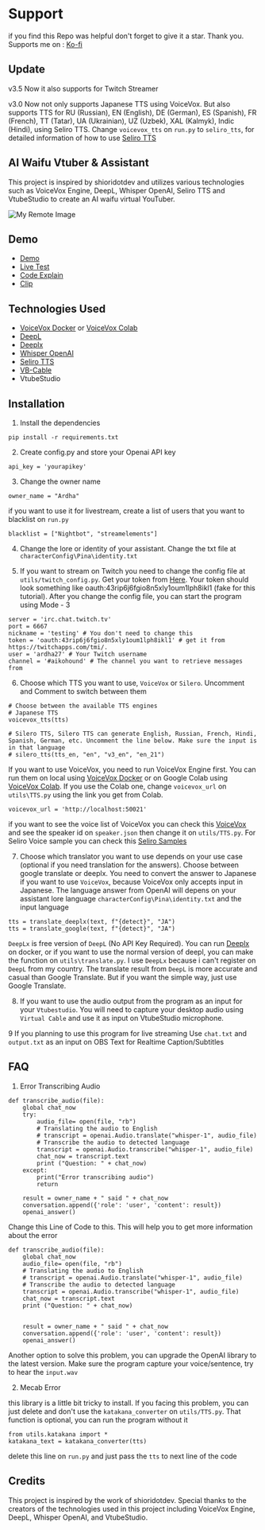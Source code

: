 # Support

if you find this Repo was helpful don't forget to give it a star. Thank you. Supports me on : [Ko-fi](https://ko-fi.com/ardhach)

## Update

v3.5 Now it also supports for Twitch Streamer

v3.0 Now not only supports Japanese TTS using VoiceVox. But also supports TTS for RU (Russian), EN (English), DE (German), ES (Spanish), FR (French), TT (Tatar), UA (Ukrainian), UZ (Uzbek), XAL (Kalmyk), Indic (Hindi), using Seliro TTS. Change `voicevox_tts` on `run.py` to `seliro_tts`, for detailed information of how to use [Seliro TTS](https://github.com/snakers4/silero-models#text-to-speech)

## AI Waifu Vtuber & Assistant

This project is inspired by shioridotdev and utilizes various technologies such as VoiceVox Engine, DeepL, Whisper OpenAI, Seliro TTS and VtubeStudio to create an AI waifu virtual YouTuber.

![My Remote Image](https://github.com/ardha27/AI-Waifu-Vtuber/blob/master/ss.png?raw=true)

## Demo
 - [Demo](https://www.youtube.com/shorts/_mKVr3ZaM9Q)
 - [Live Test](https://youtu.be/h6UEgJxH1-E?t=1616)
 - [Code Explain](https://youtu.be/qpNG9qrcmrQ)
 - [Clip](https://www.youtube.com/watch?v=qTkESIBd5Qk)

## Technologies Used

 - [VoiceVox Docker](https://hub.docker.com/r/voicevox/voicevox_engine) or [VoiceVox Colab](https://github.com/SociallyIneptWeeb/LanguageLeapAI/blob/main/src/run_voicevox_colab.ipynb)
 - [DeepL](https://www.deepl.com/fr/account/summary)
 - [Deeplx](https://github.com/OwO-Network/DeepLX)
 - [Whisper OpenAI](https://platform.openai.com/account/api-keys)
 - [Seliro TTS](https://github.com/snakers4/silero-models#text-to-speech)
 - [VB-Cable](https://vb-audio.com/Cable/)
 - VtubeStudio


## Installation

1. Install the dependencies

```
pip install -r requirements.txt
```

2. Create config.py and store your Openai API key

```
api_key = 'yourapikey'
```

3. Change the owner name

```
owner_name = "Ardha"
```

if you want to use it for livestream, create a list of users that you want to blacklist on `run.py`

```
blacklist = ["Nightbot", "streamelements"]
```

4. Change the lore or identity of your assistant. Change the txt file at `characterConfig\Pina\identity.txt`

5. If you want to stream on Twitch you need to change the config file at `utils/twitch_config.py`. Get your token from [Here](https://twitchapps.com/tmi/). Your token should look something like oauth:43rip6j6fgio8n5xly1oum1lph8ikl1 (fake for this tutorial). After you change the config file, you can start the program using Mode - 3
```
server = 'irc.chat.twitch.tv'
port = 6667
nickname = 'testing' # You don't need to change this
token = 'oauth:43rip6j6fgio8n5xly1oum1lph8ikl1' # get it from https://twitchapps.com/tmi/.
user = 'ardha27' # Your Twitch username
channel = '#aikohound' # The channel you want to retrieve messages from
```

6. Choose which TTS you want to use, `VoiceVox` or `Silero`. Uncomment and Comment to switch between them

```
# Choose between the available TTS engines
# Japanese TTS
voicevox_tts(tts)

# Silero TTS, Silero TTS can generate English, Russian, French, Hindi, Spanish, German, etc. Uncomment the line below. Make sure the input is in that language
# silero_tts(tts_en, "en", "v3_en", "en_21")
```

If you want to use VoiceVox, you need to run VoiceVox Engine first. You can run them on local using [VoiceVox Docker](https://hub.docker.com/r/voicevox/voicevox_engine) or on Google Colab using [VoiceVox Colab](https://github.com/SociallyIneptWeeb/LanguageLeapAI/blob/main/src/run_voicevox_colab.ipynb). If you use the Colab one, change `voicevox_url` on `utils\TTS.py` using the link you get from Colab.

```
voicevox_url = 'http://localhost:50021'
```

if you want to see the voice list of VoiceVox you can check this [VoiceVox](https://voicevox.hiroshiba.jp) and see the speaker id on `speaker.json` then change it on `utils/TTS.py`. For Seliro Voice sample you can check this [Seliro Samples](https://oobabooga.github.io/silero-samples/index.html)

7. Choose which translator you want to use depends on your use case (optional if you need translation for the answers). Choose between google translate or deeplx. You need to convert the answer to Japanese if you want to use `VoiceVox`, because VoiceVox only accepts input in Japanese. The language answer from OpenAI will depens on your assistant lore language `characterConfig\Pina\identity.txt` and the input language

```
tts = translate_deeplx(text, f"{detect}", "JA")
tts = translate_google(text, f"{detect}", "JA")
```

`DeepLx` is free version of `DeepL` (No API Key Required). You can run [Deeplx](https://github.com/OwO-Network/DeepLX) on docker, or if you want to use the normal version of deepl, you can make the function on `utils\translate.py`. I use `DeepLx` because i can't register on `DeepL` from my country. The translate result from `DeepL` is more accurate and casual than Google Translate. But if you want the simple way, just use Google Translate.

8. If you want to use the audio output from the program as an input for your `Vtubestudio`. You will need to capture your desktop audio using `Virtual Cable` and use it as input on VtubeStudio microphone.

9 If you planning to use this program for live streaming Use `chat.txt` and `output.txt` as an input on OBS Text for Realtime Caption/Subtitles

## FAQ

1. Error Transcribing Audio

```
def transcribe_audio(file):
    global chat_now
    try:
        audio_file= open(file, "rb")
        # Translating the audio to English
        # transcript = openai.Audio.translate("whisper-1", audio_file)
        # Transcribe the audio to detected language
        transcript = openai.Audio.transcribe("whisper-1", audio_file)
        chat_now = transcript.text
        print ("Question: " + chat_now)
    except:
        print("Error transcribing audio")
        return

    result = owner_name + " said " + chat_now
    conversation.append({'role': 'user', 'content': result})
    openai_answer()
```

Change this Line of Code to this. This will help you to get more information about the error

```
def transcribe_audio(file):
    global chat_now
    audio_file= open(file, "rb")
    # Translating the audio to English
    # transcript = openai.Audio.translate("whisper-1", audio_file)
    # Transcribe the audio to detected language
    transcript = openai.Audio.transcribe("whisper-1", audio_file)
    chat_now = transcript.text
    print ("Question: " + chat_now)


    result = owner_name + " said " + chat_now
    conversation.append({'role': 'user', 'content': result})
    openai_answer()
```

Another option to solve this problem, you can upgrade the OpenAI library to the latest version. Make sure the program capture your voice/sentence, try to hear the `input.wav`

2. Mecab Error

this library is a little bit tricky to install. If you facing this problem, you can just delete and don't use the `katakana_converter` on `utils/TTS.py`. That function is optional, you can run the program without it

```
from utils.katakana import *
katakana_text = katakana_converter(tts)
```

delete this line on `run.py` and just pass the `tts` to next line of the code

## Credits

This project is inspired by the work of shioridotdev. Special thanks to the creators of the technologies used in this project including VoiceVox Engine, DeepL, Whisper OpenAI, and VtubeStudio.

